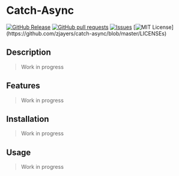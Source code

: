# Catch-Async
[![GitHub Release](https://img.shields.io/github/release/zjayers/catch-async.svg?style=flat)]()
[![GitHub pull requests](https://img.shields.io/github/issues-pr/zjayers/catch-async.svg?style=flat)]()
[![Issues](https://img.shields.io/github/issues-raw/zjayers/catch-async.svg?maxAge=25000)](https://github.com/zjayers/catch-async/issues)
[![MIT License](https://img.shields.io/apm/l/atomic-ui.svg?)](https://github.com/zjayers/catch-async/blob/master/LICENSEs)

## Description

> Work in progress

## Features

> Work in progress

## Installation

> Work in progress

## Usage

> Work in progress